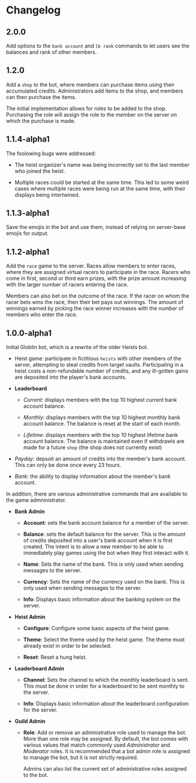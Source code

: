 # Changelog

## 2.0.0

Add options to the `bank account` and `lb rank` commands to let users see the balances and rank of other members.

## 1.2.0

Add a `shop` to the bot, where members can purchase items using their accumulated credits. Administrators add items to the shop, and members can then purchase the items.

The initial implementation allows for roles to be added to the shop. Purchasing the role will assign the role to the member on the server on which the purchase is made.

## 1.1.4-alpha1

The foolowing bugs were addressed:

- The heist organizer's name was being incorrectly set to the last member who joined the heist.

- Multiple races could be started at the same time. This led to some weird cases where multiple races were being run at the same time, with their displays being intertwined.

## 1.1.3-alpha1

Save the emojis in the bot and use them, instead of relying on server-base emojis for output.

## 1.1.2-alpha1

Add the `race` game to the server. Races allow members to enter races, where they are assigned virtual racers to participate in the race. Racers who come in first, second or third earn prizes, with the prize amount increasing with the larger number of racers entering the race.

Members can also bet on the outcome of the race. If the racer on whom the racer bets wins the race, then their bet pays out winnings. The amount of winnings earned by picking the race winner increases with the number of members who enter the race.

## 1.0.0-alpha1

Initial Globlin bot, which is a rewrite of the older Heists bot.

- Heist game: participate in fictitious `heists` with other members of the server, attempting to steal credits from target vaults. Participaitng in a heist costs a non-refundable number of credits, and any ill-gotten gains are deposited into the player's bank accounts.

- **Leaderboard**

  - *Current*: displays members with the top 10 highest current bank account balance.

  - *Monthly*: displays members with the top 10 highest monthly bank account balance. The balance is reset at the start of each month.

  - *Lifetime*: displays members with the top 10 highest lifetime bank account balance. The balance is maintained even if withdrawls are made for a future `shop` (the shop does not currently exist)

- *Payday*: depsoit an amount of credits into the member's bank account. This can only be done once every 23 hours.

- *Bank*: the ability to display information about the member's bank account.

In addition, there are various administrative commands that are available to the game admninistrator.

- **Bank Admin**

  - **Account**: sets the bank account balance for a member of the server.

  - **Balance**: sets the default balance for the server. This is the amount of credits deposited into a user's bank account when it is first created. The intent is to allow a new member to be able to immediately play games using the bot when they first interact with it.

  - **Name**: Sets the name of the bank. This is only used when sending messages to the server.

  - **Currency**: Sets the name of the currency used on the bank. This is only used when sending messages to the server.

  - **Info**: Displays basic information about the banking system on the server.

- **Heist Admin**

  - **Configure**: Configure some basic aspects of the heist game.

  - **Theme**: Select the theme used by the heist game. The theme must already exist in order to be selected.

  - **Reset**: Reset a hung heist.

- **Leaderboard Admin**

  - **Channel**: Sets the channel to which the monthly leaderboard is sent. This must be done in order for a leaderboard to be sent monthly to the server.

  - **Info**: Displays basic information about the leaderboard configuration for the server.

- **Guild Admin**

  - **Role**: Add or remove an administrative role used to manage the bot. More than one role may be assigned. By default, the bot comes with various values that match commonly used *Administrator* and *Moderator* roles. It is recommended that a bot admin role is assigned to manage the bot, but it is not strictly required.
  
    Admins can also list the current set of administrative roles assigned to the bot.

